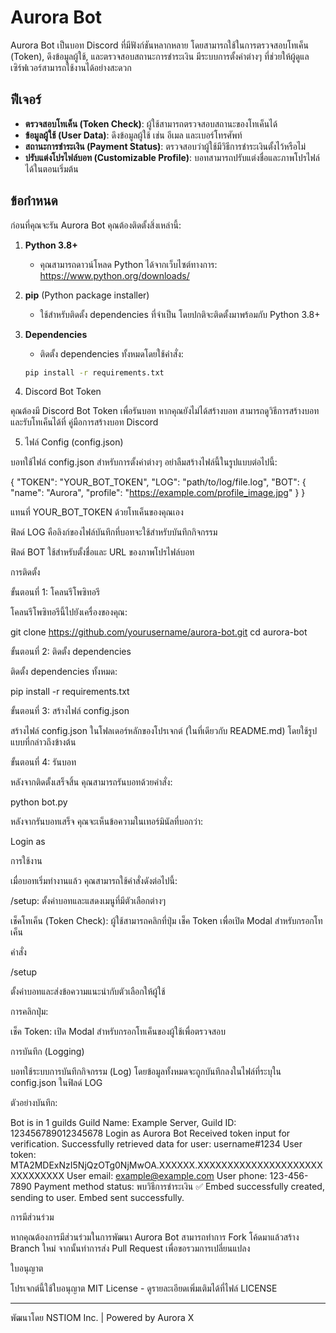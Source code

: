 
# Aurora Bot

Aurora Bot เป็นบอท Discord ที่มีฟังก์ชันหลากหลาย โดยสามารถใช้ในการตรวจสอบโทเค็น (Token), ดึงข้อมูลผู้ใช้, และตรวจสอบสถานะการชำระเงิน มีระบบการตั้งค่าต่างๆ ที่ช่วยให้ผู้ดูแลเซิร์ฟเวอร์สามารถใช้งานได้อย่างสะดวก

## ฟีเจอร์

- **ตรวจสอบโทเค็น (Token Check)**: ผู้ใช้สามารถตรวจสอบสถานะของโทเค็นได้
- **ข้อมูลผู้ใช้ (User Data)**: ดึงข้อมูลผู้ใช้ เช่น อีเมล และเบอร์โทรศัพท์
- **สถานะการชำระเงิน (Payment Status)**: ตรวจสอบว่าผู้ใช้มีวิธีการชำระเงินตั้งไว้หรือไม่
- **ปรับแต่งโปรไฟล์บอท (Customizable Profile)**: บอทสามารถปรับแต่งชื่อและภาพโปรไฟล์ได้ในตอนเริ่มต้น

## ข้อกำหนด

ก่อนที่คุณจะรัน Aurora Bot คุณต้องติดตั้งสิ่งเหล่านี้:

1. **Python 3.8+**
   - คุณสามารถดาวน์โหลด Python ได้จากเว็บไซต์ทางการ: https://www.python.org/downloads/

2. **pip** (Python package installer)
   - ใช้สำหรับติดตั้ง dependencies ที่จำเป็น โดยปกติจะติดตั้งมาพร้อมกับ Python 3.8+

3. **Dependencies**
   - ติดตั้ง dependencies ทั้งหมดโดยใช้คำสั่ง:
   ```bash
   pip install -r requirements.txt

4. Discord Bot Token

คุณต้องมี Discord Bot Token เพื่อรันบอท หากคุณยังไม่ได้สร้างบอท สามารถดูวิธีการสร้างบอทและรับโทเค็นได้ที่ คู่มือการสร้างบอท Discord



5. ไฟล์ Config (config.json)

บอทใช้ไฟล์ config.json สำหรับการตั้งค่าต่างๆ อย่าลืมสร้างไฟล์นี้ในรูปแบบต่อไปนี้:




{
  "TOKEN": "YOUR_BOT_TOKEN",
  "LOG": "path/to/log/file.log",
  "BOT": {
    "name": "Aurora",
    "profile": "https://example.com/profile_image.jpg"
  }
}

แทนที่ YOUR_BOT_TOKEN ด้วยโทเค็นของคุณเอง

ฟิลด์ LOG คือลิงก์ของไฟล์บันทึกที่บอทจะใช้สำหรับบันทึกกิจกรรม

ฟิลด์ BOT ใช้สำหรับตั้งชื่อและ URL ของภาพโปรไฟล์บอท


การติดตั้ง

ขั้นตอนที่ 1: โคลนรีโพซิทอรี

โคลนรีโพซิทอรีนี้ไปยังเครื่องของคุณ:

git clone https://github.com/yourusername/aurora-bot.git
cd aurora-bot

ขั้นตอนที่ 2: ติดตั้ง dependencies

ติดตั้ง dependencies ทั้งหมด:

pip install -r requirements.txt

ขั้นตอนที่ 3: สร้างไฟล์ config.json

สร้างไฟล์ config.json ในโฟลเดอร์หลักของโปรเจกต์ (ในที่เดียวกับ README.md) โดยใช้รูปแบบที่กล่าวถึงข้างต้น

ขั้นตอนที่ 4: รันบอท

หลังจากติดตั้งเสร็จสิ้น คุณสามารถรันบอทด้วยคำสั่ง:

python bot.py

หลังจากรันบอทเสร็จ คุณจะเห็นข้อความในเทอร์มินัลที่บอกว่า:

Login as <Bot Name>

การใช้งาน

เมื่อบอทเริ่มทำงานแล้ว คุณสามารถใช้คำสั่งดังต่อไปนี้:

/setup: ตั้งค่าบอทและแสดงเมนูที่มีตัวเลือกต่างๆ

เช็คโทเค็น (Token Check): ผู้ใช้สามารถคลิกที่ปุ่ม เช็ค Token เพื่อเปิด Modal สำหรับกรอกโทเค็น


คำสั่ง

/setup

ตั้งค่าบอทและส่งข้อความแนะนำกับตัวเลือกให้ผู้ใช้

การคลิกปุ่ม:

เช็ค Token: เปิด Modal สำหรับกรอกโทเค็นของผู้ใช้เพื่อตรวจสอบ


การบันทึก (Logging)

บอทใช้ระบบการบันทึกกิจกรรม (Log) โดยข้อมูลทั้งหมดจะถูกบันทึกลงในไฟล์ที่ระบุใน config.json ในฟิลด์ LOG

ตัวอย่างบันทึก:

Bot is in 1 guilds
Guild Name: Example Server, Guild ID: 123456789012345678
Login as Aurora Bot
Received token input for verification.
Successfully retrieved data for user: username#1234
User token: MTA2MDExNzI5NjQzOTg0NjMwOA.XXXXXX.XXXXXXXXXXXXXXXXXXXXXXXXXXXXXX
User email: example@example.com
User phone: 123-456-7890
Payment method status: พบวิธีการชำระเงิน ✅
Embed successfully created, sending to user.
Embed sent successfully.

การมีส่วนร่วม

หากคุณต้องการมีส่วนร่วมในการพัฒนา Aurora Bot สามารถทำการ Fork โค้ดมาแล้วสร้าง Branch ใหม่ จากนั้นทำการส่ง Pull Request เพื่อขอรวมการเปลี่ยนแปลง

ใบอนุญาต

โปรเจกต์นี้ใช้ใบอนุญาต MIT License - ดูรายละเอียดเพิ่มเติมได้ที่ไฟล์ LICENSE


---

พัฒนาโดย NSTIOM Inc. | Powered by Aurora X
